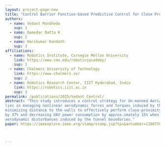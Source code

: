 ```yaml
---
layout: project-page-new
title: "Control Barrier Function-based Predictive Control for Close Proximity operation of UAVs inside a Tunnel"
authors:   
  - name: Vedant Mundheda
    sup: 1
  - name: Damodar Datta K
    sup: 2
  - name: Harikumar Kandath
    sup: 3
affiliations:
  - name: Robotics Institute, Carnegie Mellon University
    link: https://www.cmu.edu/roboticsacademy/
    sup: 1
  - name: Chalmers University of Technology
    link: https://www.chalmers.se/
    sup: 2
  - name: Robotics Research Center, IIIT Hyderabad, India
    link: https://robotics.iiit.ac.in
    sup: 3
permalink: /publications/2025/Vedant_Control/
abstract: "This study introduces a control strategy for Un-manned Aerial Vehicles (UAVs) performing high-precision prox-imity tasks in restricted tunnel environments, enabling them to conduct detailed inspections and navigate through extremely narrow tunnel corridors. The primary challenge in these tasks
lies in managing nonlinear aerodynamic forces and torques induced by the tunnel walls while ensuring safe and efficient UAV operation in close proximity to these boundaries. To tackle this issue, we propose a novel approach that integrates Model Predictive Control (MPC) with modified Control Barrier Func-tion (CBF) constraints. This framework is designed to achieve dual objectives: ensuring a safe operational distance from walls to mitigate their aerodynamic effects, while simultaneously
minimizing distance to the walls to effectively perform close-proximity operations. Our approach demonstrates significant improvements, reducing the safe hovering distance from walls
by 37% and decreasing UAV power consumption by approx-imately 15% when flying near ground and ceiling surfaces. The efficacy of the proposed method is rigorously validated through comprehensive simulations, which evaluate various close-proximity UAV trajectories under realistically modeled
aerodynamic disturbances induced by the tunnel boundaries."
paper: https://ieeexplore.ieee.org/stamp/stamp.jsp?tp=&arnumber=11007781&tag=1



---
```

